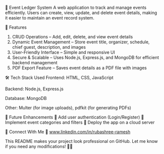 📌 Event Ledger System
A web application to track and manage events efficiently. Users can create, view, update, and delete event details, making it easier to maintain an event record system.

🚀 Features
1. CRUD Operations – Add, edit, delete, and view event details
2. Dynamic Event Management – Store event title, organizer, schedule, chief guest, description, and images
3. User-Friendly Interface – Simple and responsive UI
4. Secure & Scalable – Uses Node.js, Express.js, and MongoDB for efficient backend management
5. PDF Export Feature – Saves event details as a PDF file with images

🛠 Tech Stack Used
Frontend: HTML, CSS, JavaScript

Backend: Node.js, Express.js

Database: MongoDB

Other: Multer (for image uploads), pdfkit (for generating PDFs)

📌 Future Enhancements
🚀 Add user authentication (Login/Register)
🚀 Implement event categories and filters
🚀 Deploy the app on a cloud server

📩 Connect With Me
💼 www.linkedin.com/in/rubashree-ramesh

This README makes your project look professional on GitHub. Let me know if you need any modifications! 🚀😃
